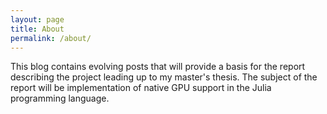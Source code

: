 ```yaml
---
layout: page
title: About
permalink: /about/
---
```


This blog contains evolving posts that will provide a basis for
the report describing the project leading up to my master's thesis.
The subject of the report will be implementation of native GPU
support in the Julia programming language.
